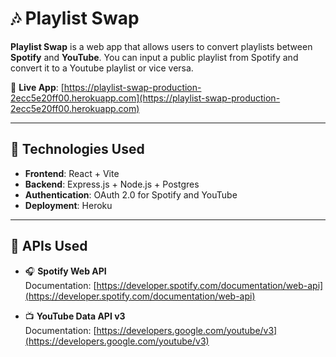 # 🎶 Playlist Swap

**Playlist Swap** is a web app that allows users to convert playlists between **Spotify** and **YouTube**. You can input a public playlist from Spotify and convert it to a Youtube playlist or vice versa.

🚀 **Live App**: [https://playlist-swap-production-2ecc5e20ff00.herokuapp.com](https://playlist-swap-production-2ecc5e20ff00.herokuapp.com)

---

## 🔧 Technologies Used

- **Frontend**: React + Vite  
- **Backend**: Express.js + Node.js + Postgres
- **Authentication**: OAuth 2.0 for Spotify and YouTube  
- **Deployment**: Heroku 

---

## 🔗 APIs Used

- 🎧 **Spotify Web API**  
  Documentation: [https://developer.spotify.com/documentation/web-api](https://developer.spotify.com/documentation/web-api)

- 📺 **YouTube Data API v3**  
  Documentation: [https://developers.google.com/youtube/v3](https://developers.google.com/youtube/v3)


